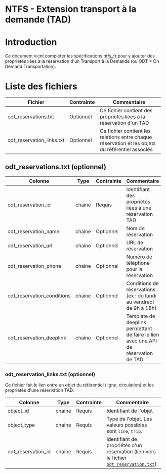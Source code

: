 NTFS - Extension transport à la demande (TAD)
=============================================

# Introduction

Ce document vient compléter les spécifications [ntfs_fr](../ntfs_fr.md) pour y ajouter des propriétés liées à la réservation d'un Transport à la Demande (ou ODT = On Demand Transportation).

# Liste des fichiers

| Fichier                   | Contrainte | Commentaire                                                                                      |
| ------------------------- | ---------- | ------------------------------------------------------------------------------------------------ |
| odt_reservations.txt      | Optionnel  | Ce fichier contient des propriétés liées à la réservation d'un TAD                               |
| odt_reservation_links.txt | Optionnel  | Ce fichier contient les relations entre chaque réservation et les objets du référentiel associés |

## odt_reservations.txt (optionnel)

| Colonne                    | Type   | Contrainte | Commentaire                                                                         |
| -------------------------- | ------ | ---------- | ----------------------------------------------------------------------------------- |
| odt_reservation_id         | chaine | Requis     | Identifiant des propriétés liées à une réservation TAD                              |
| odt_reservation_name       | chaine | Optionnel  | Nom de réservation                                                                  |
| odt_reservation_url        | chaine | Optionnel  | URL de réservation                                                                  |
| odt_reservation_phone      | chaine | Optionnel  | Numéro de téléphone pour la réservation                                             |
| odt_reservation_conditions | chaine | Optionnel  | Conditions de réservations (ex : du lundi au vendredi de 9h à 18h)                  |
| odt_reservation_deeplink   | chaine | Optionnel  | Template de deeplink permettant de faire le lien avec une API de réservation de TAD |

### odt_reservation_links.txt (optionnel)

Ce fichier fait le lien entre un objet du référentiel (ligne, circulation) et les propriétés d'une réservation TAD.

| Colonne            | Type   | Contrainte | Commentaire                                                                                                               |
| ------------------ | ------ | ---------- | ------------------------------------------------------------------------------------------------------------------------- |
| object_id          | chaine | Requis     | Identifiant de l'objet                                                                                                    |
| object_type        | chaine | Requis     | Type de l'objet. Les valeurs possibles sont `line`, `trip`.                                                               |
| odt_reservation_id | chaine | Requis     | Identifiant de propriétés d'un réservation (lien vers le fichier [`odt_reservation.txt`](#odt_reservationstxt-optionnel)) |
